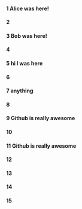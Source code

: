 #### 1 Alice was here!
#### 2
#### 3 Bob was here!
#### 4
#### 5 hi I was here
#### 6
#### 7 anything
#### 8
#### 9 Github is really awesome
#### 10
#### 11 Github is really awesome
#### 12
#### 13
#### 14
#### 15